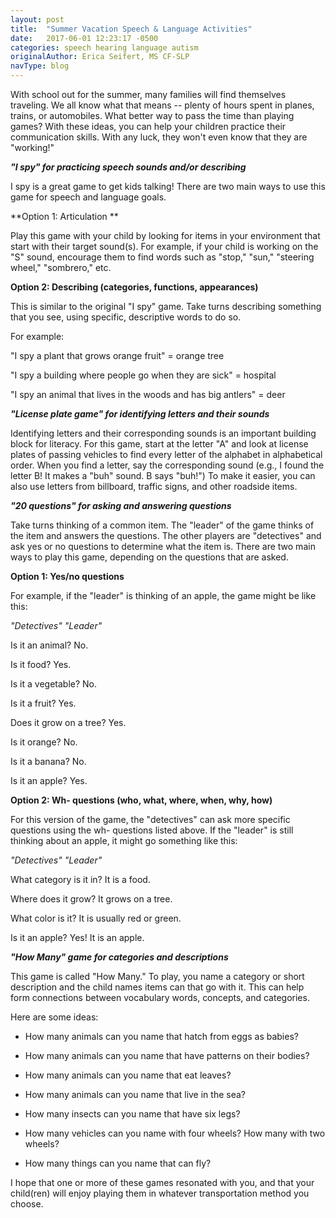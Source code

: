 ```yaml
---
layout: post
title:  "Summer Vacation Speech & Language Activities"
date:   2017-06-01 12:23:17 -0500
categories: speech hearing language autism
originalAuthor: Erica Seifert, MS CF-SLP
navType: blog
---
```


With school out for the summer, many families will find themselves
traveling. We all know what that means -- plenty of hours spent in
planes, trains, or automobiles. What better way to pass the time than
playing games? With these ideas, you can help your children practice
their communication skills. With any luck, they won't even know that
they are "working!"

***"I spy" for practicing speech sounds and/or describing***

I spy is a great game to get kids talking! There are two main ways to
use this game for speech and language goals.

**Option 1: Articulation **

Play this game with your child by looking for items in your environment
that start with their target sound(s). For example, if your child is
working on the "S" sound, encourage them to find words such as "stop,"
"sun," "steering wheel," "sombrero," etc.

**Option 2: Describing (categories, functions, appearances)**

This is similar to the original "I spy" game. Take turns describing
something that you see, using specific, descriptive words to do so.

For example:

"I spy a plant that grows orange fruit" = orange tree

"I spy a building where people go when they are sick" = hospital

"I spy an animal that lives in the woods and has big antlers" = deer

***"License plate game" for identifying letters and their sounds***

Identifying letters and their corresponding sounds is an important
building block for literacy. For this game, start at the letter "A" and
look at license plates of passing vehicles to find every letter of the
alphabet in alphabetical order. When you find a letter, say the
corresponding sound (e.g., I found the letter B! It makes a "buh" sound.
B says "buh!") To make it easier, you can also use letters from
billboard, traffic signs, and other roadside items.

***"20 questions" for asking and answering questions***

Take turns thinking of a common item. The "leader" of the game thinks of
the item and answers the questions. The other players are "detectives"
and ask yes or no questions to determine what the item is. There are two
main ways to play this game, depending on the questions that are asked.

**Option 1: Yes/no questions**

For example, if the "leader" is thinking of an apple, the game might be
like this:

*"Detectives"* *"Leader"*

Is it an animal? No.

Is it food? Yes.

Is it a vegetable? No.

Is it a fruit? Yes.

Does it grow on a tree? Yes.

Is it orange? No.

Is it a banana? No.

Is it an apple? Yes.

**Option 2: Wh- questions (who, what, where, when, why, how)**

For this version of the game, the "detectives" can ask more specific
questions using the wh- questions listed above. If the "leader" is still
thinking about an apple, it might go something like this:

*"Detectives"* *"Leader"*

What category is it in? It is a food.

Where does it grow? It grows on a tree.

What color is it? It is usually red or green.

Is it an apple? Yes! It is an apple.

***"How Many" game for categories and descriptions***

This game is called "How Many." To play, you name a category or short
description and the child names items can that go with it.  This can
help form connections between vocabulary words, concepts, and
categories.

Here are some ideas:

-   How many animals can you name that hatch from eggs as babies?

-   How many animals can you name that have patterns on their bodies?

-   How many animals can you name that eat leaves?

-   How many animals can you name that live in the sea?

-   How many insects can you name that have six legs?

-   How many vehicles can you name with four wheels? How many with two
    wheels?

-   How many things can you name that can fly?

I hope that one or more of these games resonated with you, and that your
child(ren) will enjoy playing them in whatever transportation method you
choose.
